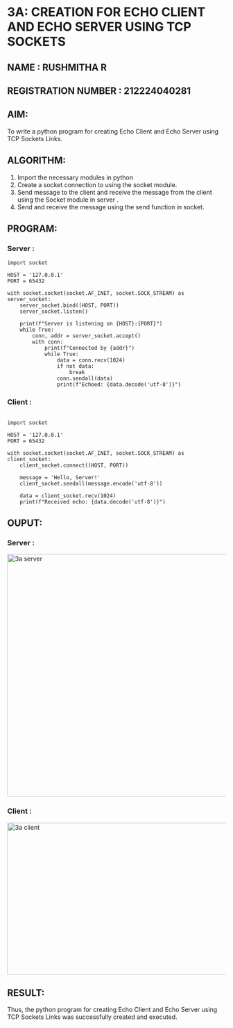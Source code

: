 # 3A: CREATION FOR ECHO CLIENT AND ECHO SERVER USING TCP SOCKETS
## NAME : RUSHMITHA R
## REGISTRATION NUMBER : 212224040281

## AIM:
To write a python program for creating Echo Client and Echo Server using TCP
Sockets Links.

## ALGORITHM:
1. Import the necessary modules in python
2. Create a socket connection to using the socket module.
3. Send message to the client and receive the message from the client using the Socket module in
 server .
4. Send and receive the message using the send function in socket.

## PROGRAM:
### Server :
```
import socket

HOST = '127.0.0.1'  
PORT = 65432        

with socket.socket(socket.AF_INET, socket.SOCK_STREAM) as server_socket:
    server_socket.bind((HOST, PORT))
    server_socket.listen()

    print(f"Server is listening on {HOST}:{PORT}")
    while True:
        conn, addr = server_socket.accept()
        with conn:
            print(f"Connected by {addr}")
            while True:
                data = conn.recv(1024)
                if not data:
                    break
                conn.sendall(data)
                print(f"Echoed: {data.decode('utf-8')}")
```

### Client :
```

import socket

HOST = '127.0.0.1'  
PORT = 65432  

with socket.socket(socket.AF_INET, socket.SOCK_STREAM) as client_socket:
    client_socket.connect((HOST, PORT))

    message = 'Hello, Server!'
    client_socket.sendall(message.encode('utf-8'))

    data = client_socket.recv(1024)
    print(f"Received echo: {data.decode('utf-8')}")

```
## OUPUT:

### Server :

<img width="542" height="558" alt="3a server" src="https://github.com/user-attachments/assets/1e713427-8be0-4f62-a300-8359be5063ab" />

### Client :

<img width="721" height="350" alt="3a client" src="https://github.com/user-attachments/assets/b38b111f-f39e-4d04-8f22-02387f92d8a0" />


## RESULT:
Thus, the python program for creating Echo Client and Echo Server using TCP Sockets Links 
was successfully created and executed.
